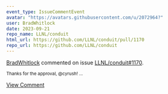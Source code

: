 ```yaml
---
event_type: IssueCommentEvent
avatar: "https://avatars.githubusercontent.com/u/2072964?"
user: BradWhitlock
date: 2023-09-21
repo_name: LLNL/conduit
html_url: https://github.com/LLNL/conduit/pull/1170
repo_url: https://github.com/LLNL/conduit
---
```


<a href='https://github.com/BradWhitlock' target='_blank'>BradWhitlock</a> commented on issue <a href='https://github.com/LLNL/conduit/pull/1170' target='_blank'>LLNL/conduit#1170</a>.

<small>Thanks for the approval, @cyrush! ...</small>

<a href='https://github.com/LLNL/conduit/pull/1170' target='_blank'>View Comment</a>